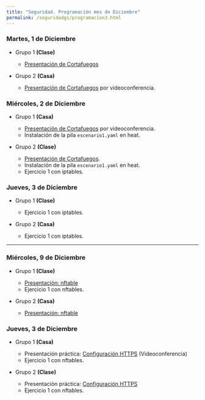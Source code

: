 ```yaml
---
title: "Seguridad. Programación mes de Diciembre"
permalink: /seguridadgs/programacion3.html
---
```


### Martes, 1 de Diciembre

* Grupo 1 **(Clase)**

    * [Presentación de Cortafuegos](https://docs.google.com/presentation/d/e/2PACX-1vSDP6RNlDWZV2JnBES3u-IPGf4_F8TNYzOjKiESMAcWxS741Ise6kGCmTawhfAn0Q34qB8MHSJ2DRdu/pub?start=false&loop=false&delayms=3000)

* Grupo 2 **(Casa)**

    * [Presentación de Cortafuegos](https://docs.google.com/presentation/d/e/2PACX-1vSDP6RNlDWZV2JnBES3u-IPGf4_F8TNYzOjKiESMAcWxS741Ise6kGCmTawhfAn0Q34qB8MHSJ2DRdu/pub?start=false&loop=false&delayms=3000) por videoconferencia. 

### Miércoles, 2 de Diciembre

* Grupo 1 **(Casa)**

    * [Presentación de Cortafuegos](https://docs.google.com/presentation/d/e/2PACX-1vSDP6RNlDWZV2JnBES3u-IPGf4_F8TNYzOjKiESMAcWxS741Ise6kGCmTawhfAn0Q34qB8MHSJ2DRdu/pub?start=false&loop=false&delayms=3000) por videoconferencia. 
    * Instalación de la pila `escenario1.yaml` en heat.


* Grupo 2 **(Clase)**

    * [Presentación de Cortafuegos](https://docs.google.com/presentation/d/e/2PACX-1vSDP6RNlDWZV2JnBES3u-IPGf4_F8TNYzOjKiESMAcWxS741Ise6kGCmTawhfAn0Q34qB8MHSJ2DRdu/pub?start=false&loop=false&delayms=3000).
    * Instalación de la pila `escenario1.yaml` en heat.
    * Ejercicio 1 con iptables.



### Jueves, 3 de Diciembre

* Grupo 1 **(Clase)**

    * Ejercicio 1 con iptables.

* Grupo 2 **(Casa)**

    * Ejercicio 1 con iptables.

- - - 

### Miércoles, 9 de Diciembre

* Grupo 1 **(Clase)**

    * [Presentación: nftable](https://docs.google.com/presentation/d/e/2PACX-1vRmCJr5FJXf47EaR3JOCVk2drs6mqrYPdckvty7q9TeUTJL8u4S5VHJu_u6KzMV0a2zeVdeXsfz9Xky/pub?start=false&loop=false&delayms=3000) 
    * Ejercicio 1 con nftables.

* Grupo 2 **(Casa)**

    * [Presentación: nftable](https://docs.google.com/presentation/d/e/2PACX-1vRmCJr5FJXf47EaR3JOCVk2drs6mqrYPdckvty7q9TeUTJL8u4S5VHJu_u6KzMV0a2zeVdeXsfz9Xky/pub?start=false&loop=false&delayms=3000) 



### Jueves, 3 de Diciembre

* Grupo 1 **(Casa)**

    * Presentación práctica: [Configuración HTTPS](https://dit.gonzalonazareno.org/redmine/projects/asir2/wiki/Configuraci%C3%B3n_HTTPS) (Videoconferencia)
    * Ejercicio 1 con nftables.

* Grupo 2 **(Clase)**

    * Presentación práctica: [Configuración HTTPS](https://dit.gonzalonazareno.org/redmine/projects/asir2/wiki/Configuraci%C3%B3n_HTTPS) 
    * Ejercicio 1 con nftables.